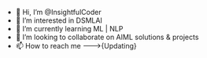 - 👋 Hi, I’m @InsightfulCoder
- 👀 I’m interested in DSMLAI
- 🌱 I’m currently learning ML | NLP
- 💞️ I’m looking to collaborate on AIML solutions & projects
- 📫 How to reach me --->{Updating}

<!---
InsightfulCoder/InsightfulCoder is a ✨ special ✨ repository because its `README.md` (this file) appears on your GitHub profile.
You can click the Preview link to take a look at your changes.
--->
